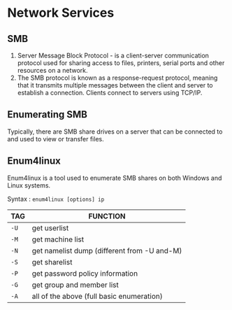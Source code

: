 # Network Services

## SMB

1. Server Message Block Protocol - is a client-server communication protocol used for sharing access to files, printers, serial ports and other resources on a network. 
2. The SMB protocol is known as a response-request protocol, meaning that it transmits multiple messages between the client and server to establish a connection. Clients connect to servers using TCP/IP.

## Enumerating SMB

Typically, there are SMB share drives on a server that can be connected to and used to view or transfer files.

## Enum4linux

Enum4linux is a tool used to enumerate SMB shares on both Windows and Linux systems.

Syntax : `enum4linux [options] ip`

|TAG      |     FUNCTION|
|---------|-------------|
|`-U`       |      get userlist|
|`-M`        |     get machine list|
|`-N`      |       get namelist dump (different from -U and-M)|
|`-S`      |       get sharelist|
|`-P`       |      get password policy information|
|`-G`      |       get group and member list|
|`-A`      |       all of the above (full basic enumeration)| 
